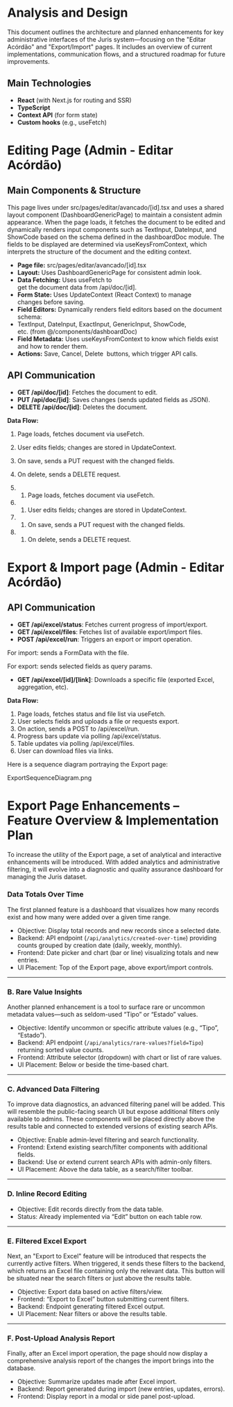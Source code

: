 # Analysis and Design 

This document outlines the architecture and planned enhancements for key administrative interfaces of the Juris system—focusing on the "Editar Acórdão" and "Export/Import" pages. It includes an overview of current implementations, communication flows, and a structured roadmap for future improvements.

## **Main Technologies**

- **React** (with Next.js for routing and SSR)
- **TypeScript**
- **Context API** (for form state)
- **Custom hooks** (e.g., useFetch)

# Editing Page (Admin - Editar Acórdão)

## **Main Components & Structure**

This page lives under src/pages/editar/avancado/[id].tsx and uses a shared layout component (DashboardGenericPage) to maintain a consistent admin appearance. When the page loads, it fetches the document to be edited and dynamically renders input components such as TextInput, DateInput, and ShowCode based on the schema defined in the dashboardDoc module. The fields to be displayed are determined via useKeysFromContext, which interprets the structure of the document and the editing context.

- **Page file:** src/pages/editar/avancado/[id].tsx
- **Layout:** Uses DashboardGenericPage for consistent admin look.
- **Data Fetching:** Uses useFetch to get the document data from /api/doc/[id].
- **Form State:** Uses UpdateContext (React Context) to manage changes before saving.
- **Field Editors:** Dynamically renders field editors based on the document schema:
- TextInput, DateInput, ExactInput, GenericInput, ShowCode, etc. (from @/components/dashboardDoc)
- **Field Metadata:** Uses useKeysFromContext to know which fields exist and how to render them.
- **Actions:** Save, Cancel, Delete  buttons, which trigger API calls.

## **API Communication**

- **GET /api/doc/[id]**: Fetches the document to edit.
- **PUT /api/doc/[id]**: Saves changes (sends updated fields as JSON).
- **DELETE /api/doc/[id]**: Deletes the document.

**Data Flow:**
1. Page loads, fetches document via useFetch.
1. User edits fields; changes are stored in UpdateContext.
1. On save, sends a PUT request with the changed fields.
1. On delete, sends a DELETE request.

1. 1. Page loads, fetches document via useFetch.
2. 1. User edits fields; changes are stored in UpdateContext.
3. 1. On save, sends a PUT request with the changed fields.
4. 1. On delete, sends a DELETE request.

# Export & Import page (Admin - Editar Acórdão)

## **API Communication**

- **GET /api/excel/status**: Fetches current progress of import/export.
- **GET /api/excel/files**: Fetches list of available export/import files.
- **POST /api/excel/run**: Triggers an export or import operation.

For import: sends a FormData with the file.

For export: sends selected fields as query params.

- **GET /api/excel/[id]/[link]**: Downloads a specific file (exported Excel, aggregation, etc).

**Data Flow:**

1. Page loads, fetches status and file list via useFetch.
2. User selects fields and uploads a file or requests export.
3. On action, sends a POST to /api/excel/run.
4. Progress bars update via polling /api/excel/status.
5. Table updates via polling /api/excel/files.
6. User can download files via links.

Here is a sequence diagram portraying the Export page:

ExportSequenceDiagram.png


# Export Page Enhancements – Feature Overview & Implementation Plan

To increase the utility of the Export page, a set of analytical and interactive enhancements will be introduced. With added analytics and administrative filtering, it will evolve into a diagnostic and quality assurance dashboard for managing the Juris dataset.

### Data Totals Over Time

The first planned feature is a dashboard that visualizes how many records exist and how many were added over a given time range.

- Objective: Display total records and new records since a selected date.
- Backend: API endpoint (`/api/analytics/created-over-time`) providing counts grouped by creation date (daily, weekly, monthly).
- Frontend: Date picker and chart (bar or line) visualizing totals and new entries.
- UI Placement: Top of the Export page, above export/import controls.

---

### B. Rare Value Insights

Another planned enhancement is a tool to surface rare or uncommon metadata values—such as seldom-used “Tipo” or “Estado” values.

- Objective: Identify uncommon or specific attribute values (e.g., “Tipo”, “Estado”).
- Backend: API endpoint (`/api/analytics/rare-values?field=Tipo`) returning sorted value counts.
- Frontend: Attribute selector (dropdown) with chart or list of rare values.
- UI Placement: Below or beside the time-based chart.

---

### C. Advanced Data Filtering

To improve data diagnostics, an advanced filtering panel will be added. This will resemble the public-facing search UI but expose additional filters only available to admins. These components will be placed directly above the results table and connected to extended versions of existing search APIs.

- Objective: Enable admin-level filtering and search functionality.
- Frontend: Extend existing search/filter components with additional fields.
- Backend: Use or extend current search APIs with admin-only filters.
- UI Placement: Above the data table, as a search/filter toolbar.

---

### D. Inline Record Editing

- Objective: Edit records directly from the data table.
- Status: Already implemented via “Edit” button on each table row.

---

### E. Filtered Excel Export

Next, an "Export to Excel" feature will be introduced that respects the currently active filters. When triggered, it sends these filters to the backend, which returns an Excel file containing only the relevant data. This button will be situated near the search filters or just above the results table.

- Objective: Export data based on active filters/view.
- Frontend: “Export to Excel” button submitting current filters.
- Backend: Endpoint generating filtered Excel output.
- UI Placement: Near filters or above the results table.

---

### F. Post-Upload Analysis Report

Finally, after an Excel import operation, the page should now display a comprehensive analysis report of the changes the import brings into the database.

- Objective: Summarize updates made after Excel import.
- Backend: Report generated during import (new entries, updates, errors).
- Frontend: Display report in a modal or side panel post-upload.












